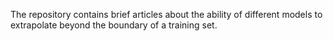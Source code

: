 The repository contains brief articles about the ability of different models to extrapolate beyond the boundary of a training set.
